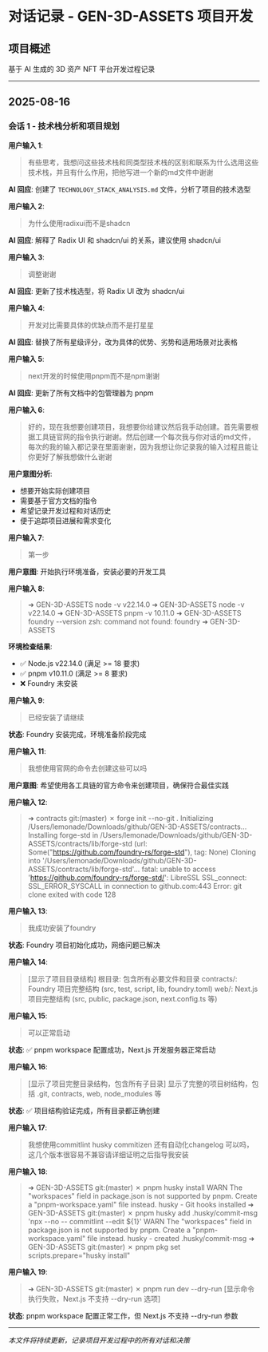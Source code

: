 # 对话记录 - GEN-3D-ASSETS 项目开发

## 项目概述
基于 AI 生成的 3D 资产 NFT 平台开发过程记录

---

## 2025-08-16

### 会话 1 - 技术栈分析和项目规划

**用户输入 1**:
> 有些思考，我想问这些技术栈和同类型技术栈的区别和联系为什么选用这些技术栈，并且有什么作用，把他写进一个新的md文件中谢谢

**AI 回应**: 创建了 `TECHNOLOGY_STACK_ANALYSIS.md` 文件，分析了项目的技术选型

**用户输入 2**:
> 为什么使用radixui而不是shadcn

**AI 回应**: 解释了 Radix UI 和 shadcn/ui 的关系，建议使用 shadcn/ui

**用户输入 3**:
> 调整谢谢

**AI 回应**: 更新了技术栈选型，将 Radix UI 改为 shadcn/ui

**用户输入 4**:
> 开发对比需要具体的优缺点而不是打星星

**AI 回应**: 替换了所有星级评分，改为具体的优势、劣势和适用场景对比表格

**用户输入 5**:
> next开发的时候使用pnpm而不是npm谢谢

**AI 回应**: 更新了所有文档中的包管理器为 pnpm

**用户输入 6**:
> 好的，现在我想要创建项目，我想要你给建议然后我手动创建。首先需要根据工具链官网的指令执行谢谢。然后创建一个每次我与你对话的md文件，每次的我的输入都记录在里面谢谢，因为我想让你记录我的输入过程且能让你更好了解我想做什么谢谢

**用户意图分析**:
- 想要开始实际创建项目
- 需要基于官方文档的指令
- 希望记录开发过程和对话历史
- 便于追踪项目进展和需求变化

**用户输入 7**:
> 第一步

**用户意图**: 开始执行环境准备，安装必要的开发工具

**用户输入 8**:
> ➜  GEN-3D-ASSETS node -v
> v22.14.0
> ➜  GEN-3D-ASSETS node -v
> v22.14.0
> ➜  GEN-3D-ASSETS pnpm -v
> 10.11.0
> ➜  GEN-3D-ASSETS foundry --version
> zsh: command not found: foundry
> ➜  GEN-3D-ASSETS 

**环境检查结果**:
- ✅ Node.js v22.14.0 (满足 >= 18 要求)
- ✅ pnpm v10.11.0 (满足 >= 8 要求)
- ❌ Foundry 未安装

**用户输入 9**:
> 已经安装了请继续

**状态**: Foundry 安装完成，环境准备阶段完成

**用户输入 11**:
> 我想使用官网的命令去创建这些可以吗

**用户意图**: 希望使用各工具链的官方命令来创建项目，确保符合最佳实践

**用户输入 12**:
> ➜  contracts git:(master) ✗   forge init --no-git .
> Initializing /Users/lemonade/Downloads/github/GEN-3D-ASSETS/contracts...
> Installing forge-std in /Users/lemonade/Downloads/github/GEN-3D-ASSETS/contracts/lib/forge-std (url: Some("https://github.com/foundry-rs/forge-std"), tag: None)
> Cloning into '/Users/lemonade/Downloads/github/GEN-3D-ASSETS/contracts/lib/forge-std'...
> fatal: unable to access 'https://github.com/foundry-rs/forge-std/': LibreSSL SSL_connect: SSL_ERROR_SYSCALL in connection to github.com:443 
> Error: git clone exited with code 128

**用户输入 13**:
> 我成功安装了foundry

**状态**: Foundry 项目初始化成功，网络问题已解决

**用户输入 14**:
> [显示了项目目录结构]
> 根目录: 包含所有必要文件和目录
> contracts/: Foundry 项目完整结构 (src, test, script, lib, foundry.toml)
> web/: Next.js 项目完整结构 (src, public, package.json, next.config.ts 等)

**用户输入 15**:
> 可以正常启动

**状态**: ✅ pnpm workspace 配置成功，Next.js 开发服务器正常启动

**用户输入 16**:
> [显示了项目完整目录结构，包含所有子目录]
> 显示了完整的项目树结构，包括 .git, contracts, web, node_modules 等

**状态**: ✅ 项目结构验证完成，所有目录都正确创建

**用户输入 17**:
> 我想使用commitlint husky commitizen 还有自动化changelog 可以吗，这几个版本很容易不兼容请详细证明之后指导我安装

**用户输入 18**:
> ➜  GEN-3D-ASSETS git:(master) ✗ pnpm husky install
>  WARN  The "workspaces" field in package.json is not supported by pnpm. Create a "pnpm-workspace.yaml" file instead.
> husky - Git hooks installed
> ➜  GEN-3D-ASSETS git:(master) ✗   pnpm husky add .husky/commit-msg 'npx --no -- commitlint --edit ${1}'
>  WARN  The "workspaces" field in package.json is not supported by pnpm. Create a "pnpm-workspace.yaml" file instead.
> husky - created .husky/commit-msg
> ➜  GEN-3D-ASSETS git:(master) ✗   pnpm pkg set scripts.prepare="husky install"

**用户输入 19**:
> ➜  GEN-3D-ASSETS git:(master) ✗ pnpm run dev --dry-run
> [显示命令执行失败，Next.js 不支持 --dry-run 选项]

**状态**: pnpm workspace 配置正常工作，但 Next.js 不支持 --dry-run 参数

---

*本文件将持续更新，记录项目开发过程中的所有对话和决策*